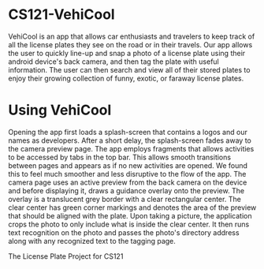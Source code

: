 CS121-VehiCool
==================
VehiCool is an app that allows car enthusiasts and travelers to keep track of all the license plates they see on the road or in their travels. Our app allows the user to quickly line-up and snap a photo of a license plate using their android device's back camera, and then tag the plate with useful information. The user can then search and view all of their stored plates to enjoy their growing collection of funny, exotic, or faraway license plates.

Using VehiCool
==================
Opening the app first loads a splash-screen that contains a logos and our names as developers. After a short delay, the splash-screen fades away to the camera preview page. The app employs fragments that allows activities to be accessed by tabs in the top bar. This allows smooth transitions between pages and appears as if no new activities are opened. We found this to feel much smoother and less disruptive to the flow of the app. 
The camera page uses an active preview from the back camera on the device and before displaying it, draws a guidance overlay onto the preview. The overlay is a translucent grey border with a clear rectangular center. The clear center has green corner markings and denotes the area of the preview that should be aligned with the plate. Upon taking a picture, the application crops the photo to only include what is inside the clear center. It then runs text recognition on the photo and  passes the photo's directory address along with any recognized text to the tagging page. 

The License Plate Project for CS121
